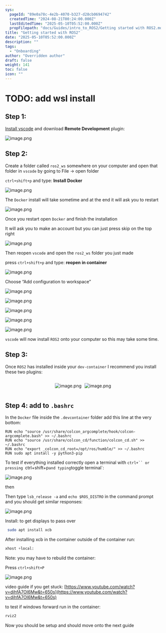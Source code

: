 ```yaml
---
sys:
  pageId: "89e0a78c-4e2b-4070-b327-d28cb0694742"
  createdTime: "2024-08-21T00:24:00.000Z"
  lastEditedTime: "2025-05-10T05:52:00.000Z"
  propFilepath: "docs/Guides/intro_to_ROS2/Getting started with ROS2.md"
title: "Getting started with ROS2"
date: "2025-05-10T05:52:00.000Z"
description: ""
tags:
  - "Onboarding"
author: "Overridden author"
draft: false
weight: 141
toc: false
icon: ""
---
```


# TODO: add wsl install

## Step 1:

[Install vscode](https://code.visualstudio.com/download) and download **Remote Development** plugin:

![image.png](https://prod-files-secure.s3.us-west-2.amazonaws.com/d518164a-d88e-44d1-a4ee-3adb3bd8bce0/efb52993-1881-4a40-b95e-6f020334f022/image.png?X-Amz-Algorithm=AWS4-HMAC-SHA256&X-Amz-Content-Sha256=UNSIGNED-PAYLOAD&X-Amz-Credential=ASIAZI2LB466SLNE6ITS%2F20250520%2Fus-west-2%2Fs3%2Faws4_request&X-Amz-Date=20250520T220829Z&X-Amz-Expires=3600&X-Amz-Security-Token=IQoJb3JpZ2luX2VjEPX%2F%2F%2F%2F%2F%2F%2F%2F%2F%2FwEaCXVzLXdlc3QtMiJIMEYCIQD57XsLnnoJvfQolM8YS0I76MnRRixLM9g0KHjBpXJ%2BggIhALLl34fKuYqNQvfIYxuECXfkKAOqxnweKDL8qu8Mc4XcKogECK7%2F%2F%2F%2F%2F%2F%2F%2F%2F%2FwEQABoMNjM3NDIzMTgzODA1IgwEcVeDEML6s8eozhwq3APYkBrofB4LAN1jpQoEJJkx0LnG5Eo37hcvS%2BjfqmYbNVEOGktEIq3luVBjt%2B5hr5mVmiRh8mdNaRi2wYQw3MCUKVvGt5jsZuRIscw6hyvAOGHMFXwjCFbpHgeQs8XIzd1qqXWBjpfxfmi9fzXhujyCRO3KHVyf%2FHzHVXE8YXqldfWDpRB1uDtdWj8S%2FTkiGDdCeufb03aB0ZwiNIT5G5QVOu8pdDeIMJUo5vRcui8sW%2FDI%2FaY%2BV7KYRyqxXJwhMVC%2FDKuISfOKc5x4yjGXtCkEVptYKE2n7Upd982lTxQTearnlaNg6%2FgPK%2FoAyb4q13QUOYVCCZYkg4rkc0yhy%2BKZRuSTYMzAY69OUwJ%2BQZ7vmRy2wFyy6RbXXlhOu9boeChSb%2F7nVS4B2S5LiRFv1ngPopdAxJlC7Wm6i7DclSUPzc4nf2uapzCd204zEgOza8Hus1nU2fkKsFJMxoRWxWxPHmXMLYELfPVD%2Bpmu86rnlSeQTm9Bmf1LjWwuplk21rFgRGselvh5HPt4C9HvUA3NIV%2BSdDG31lIUciAL2TYMDe5HN44%2FhzOSa2XxTECJnIcBxAsmG9Xvsn1mdWMHmpE0rH3UT5g0AZcsBVrVMtGxI3rA1A0BFbeAMAO2NTCxy7PBBjqkARAR%2BBc0Jbghega3ozbaKdihLrLeAYn%2B3LC7dIGzYmRnXY5C%2BhjfuMCbg%2F%2Fvozc%2FtCd%2FEUl9uhgSEBShDrwPvGVmrck3e%2F9W%2FE3G9kfon27JWuE0%2Ba5tb1%2B%2BF2ZJgVY%2FuL0ROoQiEpeEUg7CU1UGrA010YAC6p4w75Vs0CfpgkqpwH7Thdsry46VJy6QvG%2BM52PMYe5YgmyGbILx2cUVb2P%2FM6Sj&X-Amz-Signature=3f18e9f230064acea209863c2285bfd127f9e1cd075e737a1e91cb860e6020c5&X-Amz-SignedHeaders=host&x-id=GetObject)

## Step 2:

Create a folder called `ros2_ws` somewhere on your computer and open that folder in `vscode` by going to File → open folder 

`ctrl+shift+p` and type: **Install Docker**

![image.png](https://prod-files-secure.s3.us-west-2.amazonaws.com/d518164a-d88e-44d1-a4ee-3adb3bd8bce0/2269dc0e-1cd5-47ff-bceb-c04ad9b2eab0/image.png?X-Amz-Algorithm=AWS4-HMAC-SHA256&X-Amz-Content-Sha256=UNSIGNED-PAYLOAD&X-Amz-Credential=ASIAZI2LB466SLNE6ITS%2F20250520%2Fus-west-2%2Fs3%2Faws4_request&X-Amz-Date=20250520T220829Z&X-Amz-Expires=3600&X-Amz-Security-Token=IQoJb3JpZ2luX2VjEPX%2F%2F%2F%2F%2F%2F%2F%2F%2F%2FwEaCXVzLXdlc3QtMiJIMEYCIQD57XsLnnoJvfQolM8YS0I76MnRRixLM9g0KHjBpXJ%2BggIhALLl34fKuYqNQvfIYxuECXfkKAOqxnweKDL8qu8Mc4XcKogECK7%2F%2F%2F%2F%2F%2F%2F%2F%2F%2FwEQABoMNjM3NDIzMTgzODA1IgwEcVeDEML6s8eozhwq3APYkBrofB4LAN1jpQoEJJkx0LnG5Eo37hcvS%2BjfqmYbNVEOGktEIq3luVBjt%2B5hr5mVmiRh8mdNaRi2wYQw3MCUKVvGt5jsZuRIscw6hyvAOGHMFXwjCFbpHgeQs8XIzd1qqXWBjpfxfmi9fzXhujyCRO3KHVyf%2FHzHVXE8YXqldfWDpRB1uDtdWj8S%2FTkiGDdCeufb03aB0ZwiNIT5G5QVOu8pdDeIMJUo5vRcui8sW%2FDI%2FaY%2BV7KYRyqxXJwhMVC%2FDKuISfOKc5x4yjGXtCkEVptYKE2n7Upd982lTxQTearnlaNg6%2FgPK%2FoAyb4q13QUOYVCCZYkg4rkc0yhy%2BKZRuSTYMzAY69OUwJ%2BQZ7vmRy2wFyy6RbXXlhOu9boeChSb%2F7nVS4B2S5LiRFv1ngPopdAxJlC7Wm6i7DclSUPzc4nf2uapzCd204zEgOza8Hus1nU2fkKsFJMxoRWxWxPHmXMLYELfPVD%2Bpmu86rnlSeQTm9Bmf1LjWwuplk21rFgRGselvh5HPt4C9HvUA3NIV%2BSdDG31lIUciAL2TYMDe5HN44%2FhzOSa2XxTECJnIcBxAsmG9Xvsn1mdWMHmpE0rH3UT5g0AZcsBVrVMtGxI3rA1A0BFbeAMAO2NTCxy7PBBjqkARAR%2BBc0Jbghega3ozbaKdihLrLeAYn%2B3LC7dIGzYmRnXY5C%2BhjfuMCbg%2F%2Fvozc%2FtCd%2FEUl9uhgSEBShDrwPvGVmrck3e%2F9W%2FE3G9kfon27JWuE0%2Ba5tb1%2B%2BF2ZJgVY%2FuL0ROoQiEpeEUg7CU1UGrA010YAC6p4w75Vs0CfpgkqpwH7Thdsry46VJy6QvG%2BM52PMYe5YgmyGbILx2cUVb2P%2FM6Sj&X-Amz-Signature=db5a32f5cbdbfdb0962f732ee8399511b1134fe4040b3352f4d686bf3403d020&X-Amz-SignedHeaders=host&x-id=GetObject)

The `Docker` install will take sometime and at the end it will ask you to restart

![image.png](https://prod-files-secure.s3.us-west-2.amazonaws.com/d518164a-d88e-44d1-a4ee-3adb3bd8bce0/ed233f78-be33-4b1f-b89c-9c346c0e961e/image.png?X-Amz-Algorithm=AWS4-HMAC-SHA256&X-Amz-Content-Sha256=UNSIGNED-PAYLOAD&X-Amz-Credential=ASIAZI2LB466SLNE6ITS%2F20250520%2Fus-west-2%2Fs3%2Faws4_request&X-Amz-Date=20250520T220829Z&X-Amz-Expires=3600&X-Amz-Security-Token=IQoJb3JpZ2luX2VjEPX%2F%2F%2F%2F%2F%2F%2F%2F%2F%2FwEaCXVzLXdlc3QtMiJIMEYCIQD57XsLnnoJvfQolM8YS0I76MnRRixLM9g0KHjBpXJ%2BggIhALLl34fKuYqNQvfIYxuECXfkKAOqxnweKDL8qu8Mc4XcKogECK7%2F%2F%2F%2F%2F%2F%2F%2F%2F%2FwEQABoMNjM3NDIzMTgzODA1IgwEcVeDEML6s8eozhwq3APYkBrofB4LAN1jpQoEJJkx0LnG5Eo37hcvS%2BjfqmYbNVEOGktEIq3luVBjt%2B5hr5mVmiRh8mdNaRi2wYQw3MCUKVvGt5jsZuRIscw6hyvAOGHMFXwjCFbpHgeQs8XIzd1qqXWBjpfxfmi9fzXhujyCRO3KHVyf%2FHzHVXE8YXqldfWDpRB1uDtdWj8S%2FTkiGDdCeufb03aB0ZwiNIT5G5QVOu8pdDeIMJUo5vRcui8sW%2FDI%2FaY%2BV7KYRyqxXJwhMVC%2FDKuISfOKc5x4yjGXtCkEVptYKE2n7Upd982lTxQTearnlaNg6%2FgPK%2FoAyb4q13QUOYVCCZYkg4rkc0yhy%2BKZRuSTYMzAY69OUwJ%2BQZ7vmRy2wFyy6RbXXlhOu9boeChSb%2F7nVS4B2S5LiRFv1ngPopdAxJlC7Wm6i7DclSUPzc4nf2uapzCd204zEgOza8Hus1nU2fkKsFJMxoRWxWxPHmXMLYELfPVD%2Bpmu86rnlSeQTm9Bmf1LjWwuplk21rFgRGselvh5HPt4C9HvUA3NIV%2BSdDG31lIUciAL2TYMDe5HN44%2FhzOSa2XxTECJnIcBxAsmG9Xvsn1mdWMHmpE0rH3UT5g0AZcsBVrVMtGxI3rA1A0BFbeAMAO2NTCxy7PBBjqkARAR%2BBc0Jbghega3ozbaKdihLrLeAYn%2B3LC7dIGzYmRnXY5C%2BhjfuMCbg%2F%2Fvozc%2FtCd%2FEUl9uhgSEBShDrwPvGVmrck3e%2F9W%2FE3G9kfon27JWuE0%2Ba5tb1%2B%2BF2ZJgVY%2FuL0ROoQiEpeEUg7CU1UGrA010YAC6p4w75Vs0CfpgkqpwH7Thdsry46VJy6QvG%2BM52PMYe5YgmyGbILx2cUVb2P%2FM6Sj&X-Amz-Signature=c6dc952e3c65821c4b0c454a45ae27c97ff781ff293a94e4ca2b86dfe12a426d&X-Amz-SignedHeaders=host&x-id=GetObject)

Once you restart open `Docker` and finish the installation

It will ask you to make an account but you can just press skip on the top right

![image.png](https://prod-files-secure.s3.us-west-2.amazonaws.com/d518164a-d88e-44d1-a4ee-3adb3bd8bce0/21010ad9-1659-4fd9-9f59-9932a09b2a3d/image.png?X-Amz-Algorithm=AWS4-HMAC-SHA256&X-Amz-Content-Sha256=UNSIGNED-PAYLOAD&X-Amz-Credential=ASIAZI2LB466SLNE6ITS%2F20250520%2Fus-west-2%2Fs3%2Faws4_request&X-Amz-Date=20250520T220829Z&X-Amz-Expires=3600&X-Amz-Security-Token=IQoJb3JpZ2luX2VjEPX%2F%2F%2F%2F%2F%2F%2F%2F%2F%2FwEaCXVzLXdlc3QtMiJIMEYCIQD57XsLnnoJvfQolM8YS0I76MnRRixLM9g0KHjBpXJ%2BggIhALLl34fKuYqNQvfIYxuECXfkKAOqxnweKDL8qu8Mc4XcKogECK7%2F%2F%2F%2F%2F%2F%2F%2F%2F%2FwEQABoMNjM3NDIzMTgzODA1IgwEcVeDEML6s8eozhwq3APYkBrofB4LAN1jpQoEJJkx0LnG5Eo37hcvS%2BjfqmYbNVEOGktEIq3luVBjt%2B5hr5mVmiRh8mdNaRi2wYQw3MCUKVvGt5jsZuRIscw6hyvAOGHMFXwjCFbpHgeQs8XIzd1qqXWBjpfxfmi9fzXhujyCRO3KHVyf%2FHzHVXE8YXqldfWDpRB1uDtdWj8S%2FTkiGDdCeufb03aB0ZwiNIT5G5QVOu8pdDeIMJUo5vRcui8sW%2FDI%2FaY%2BV7KYRyqxXJwhMVC%2FDKuISfOKc5x4yjGXtCkEVptYKE2n7Upd982lTxQTearnlaNg6%2FgPK%2FoAyb4q13QUOYVCCZYkg4rkc0yhy%2BKZRuSTYMzAY69OUwJ%2BQZ7vmRy2wFyy6RbXXlhOu9boeChSb%2F7nVS4B2S5LiRFv1ngPopdAxJlC7Wm6i7DclSUPzc4nf2uapzCd204zEgOza8Hus1nU2fkKsFJMxoRWxWxPHmXMLYELfPVD%2Bpmu86rnlSeQTm9Bmf1LjWwuplk21rFgRGselvh5HPt4C9HvUA3NIV%2BSdDG31lIUciAL2TYMDe5HN44%2FhzOSa2XxTECJnIcBxAsmG9Xvsn1mdWMHmpE0rH3UT5g0AZcsBVrVMtGxI3rA1A0BFbeAMAO2NTCxy7PBBjqkARAR%2BBc0Jbghega3ozbaKdihLrLeAYn%2B3LC7dIGzYmRnXY5C%2BhjfuMCbg%2F%2Fvozc%2FtCd%2FEUl9uhgSEBShDrwPvGVmrck3e%2F9W%2FE3G9kfon27JWuE0%2Ba5tb1%2B%2BF2ZJgVY%2FuL0ROoQiEpeEUg7CU1UGrA010YAC6p4w75Vs0CfpgkqpwH7Thdsry46VJy6QvG%2BM52PMYe5YgmyGbILx2cUVb2P%2FM6Sj&X-Amz-Signature=75bac87ef0aaea27d1518c2a3ef9b09c0df0e9c1bc84bcab7e15dba8f1e0fc17&X-Amz-SignedHeaders=host&x-id=GetObject)

Then reopen `vscode` and open the `ros2_ws` folder you just made

press `ctrl+shift+p` and type: **reopen in container**

![image.png](https://prod-files-secure.s3.us-west-2.amazonaws.com/d518164a-d88e-44d1-a4ee-3adb3bd8bce0/4e93b8c2-41ad-488c-8095-c74205196118/image.png?X-Amz-Algorithm=AWS4-HMAC-SHA256&X-Amz-Content-Sha256=UNSIGNED-PAYLOAD&X-Amz-Credential=ASIAZI2LB466SLNE6ITS%2F20250520%2Fus-west-2%2Fs3%2Faws4_request&X-Amz-Date=20250520T220829Z&X-Amz-Expires=3600&X-Amz-Security-Token=IQoJb3JpZ2luX2VjEPX%2F%2F%2F%2F%2F%2F%2F%2F%2F%2FwEaCXVzLXdlc3QtMiJIMEYCIQD57XsLnnoJvfQolM8YS0I76MnRRixLM9g0KHjBpXJ%2BggIhALLl34fKuYqNQvfIYxuECXfkKAOqxnweKDL8qu8Mc4XcKogECK7%2F%2F%2F%2F%2F%2F%2F%2F%2F%2FwEQABoMNjM3NDIzMTgzODA1IgwEcVeDEML6s8eozhwq3APYkBrofB4LAN1jpQoEJJkx0LnG5Eo37hcvS%2BjfqmYbNVEOGktEIq3luVBjt%2B5hr5mVmiRh8mdNaRi2wYQw3MCUKVvGt5jsZuRIscw6hyvAOGHMFXwjCFbpHgeQs8XIzd1qqXWBjpfxfmi9fzXhujyCRO3KHVyf%2FHzHVXE8YXqldfWDpRB1uDtdWj8S%2FTkiGDdCeufb03aB0ZwiNIT5G5QVOu8pdDeIMJUo5vRcui8sW%2FDI%2FaY%2BV7KYRyqxXJwhMVC%2FDKuISfOKc5x4yjGXtCkEVptYKE2n7Upd982lTxQTearnlaNg6%2FgPK%2FoAyb4q13QUOYVCCZYkg4rkc0yhy%2BKZRuSTYMzAY69OUwJ%2BQZ7vmRy2wFyy6RbXXlhOu9boeChSb%2F7nVS4B2S5LiRFv1ngPopdAxJlC7Wm6i7DclSUPzc4nf2uapzCd204zEgOza8Hus1nU2fkKsFJMxoRWxWxPHmXMLYELfPVD%2Bpmu86rnlSeQTm9Bmf1LjWwuplk21rFgRGselvh5HPt4C9HvUA3NIV%2BSdDG31lIUciAL2TYMDe5HN44%2FhzOSa2XxTECJnIcBxAsmG9Xvsn1mdWMHmpE0rH3UT5g0AZcsBVrVMtGxI3rA1A0BFbeAMAO2NTCxy7PBBjqkARAR%2BBc0Jbghega3ozbaKdihLrLeAYn%2B3LC7dIGzYmRnXY5C%2BhjfuMCbg%2F%2Fvozc%2FtCd%2FEUl9uhgSEBShDrwPvGVmrck3e%2F9W%2FE3G9kfon27JWuE0%2Ba5tb1%2B%2BF2ZJgVY%2FuL0ROoQiEpeEUg7CU1UGrA010YAC6p4w75Vs0CfpgkqpwH7Thdsry46VJy6QvG%2BM52PMYe5YgmyGbILx2cUVb2P%2FM6Sj&X-Amz-Signature=6cc1e52351016b1bd6d30fc01d9a1e5c1eb1aaeccdd8809a627191c5432cfeee&X-Amz-SignedHeaders=host&x-id=GetObject)

Choose “Add configuration to workspace”

![image.png](https://prod-files-secure.s3.us-west-2.amazonaws.com/d518164a-d88e-44d1-a4ee-3adb3bd8bce0/9560b282-5060-4989-ba37-97e7b2c22476/image.png?X-Amz-Algorithm=AWS4-HMAC-SHA256&X-Amz-Content-Sha256=UNSIGNED-PAYLOAD&X-Amz-Credential=ASIAZI2LB466SLNE6ITS%2F20250520%2Fus-west-2%2Fs3%2Faws4_request&X-Amz-Date=20250520T220829Z&X-Amz-Expires=3600&X-Amz-Security-Token=IQoJb3JpZ2luX2VjEPX%2F%2F%2F%2F%2F%2F%2F%2F%2F%2FwEaCXVzLXdlc3QtMiJIMEYCIQD57XsLnnoJvfQolM8YS0I76MnRRixLM9g0KHjBpXJ%2BggIhALLl34fKuYqNQvfIYxuECXfkKAOqxnweKDL8qu8Mc4XcKogECK7%2F%2F%2F%2F%2F%2F%2F%2F%2F%2FwEQABoMNjM3NDIzMTgzODA1IgwEcVeDEML6s8eozhwq3APYkBrofB4LAN1jpQoEJJkx0LnG5Eo37hcvS%2BjfqmYbNVEOGktEIq3luVBjt%2B5hr5mVmiRh8mdNaRi2wYQw3MCUKVvGt5jsZuRIscw6hyvAOGHMFXwjCFbpHgeQs8XIzd1qqXWBjpfxfmi9fzXhujyCRO3KHVyf%2FHzHVXE8YXqldfWDpRB1uDtdWj8S%2FTkiGDdCeufb03aB0ZwiNIT5G5QVOu8pdDeIMJUo5vRcui8sW%2FDI%2FaY%2BV7KYRyqxXJwhMVC%2FDKuISfOKc5x4yjGXtCkEVptYKE2n7Upd982lTxQTearnlaNg6%2FgPK%2FoAyb4q13QUOYVCCZYkg4rkc0yhy%2BKZRuSTYMzAY69OUwJ%2BQZ7vmRy2wFyy6RbXXlhOu9boeChSb%2F7nVS4B2S5LiRFv1ngPopdAxJlC7Wm6i7DclSUPzc4nf2uapzCd204zEgOza8Hus1nU2fkKsFJMxoRWxWxPHmXMLYELfPVD%2Bpmu86rnlSeQTm9Bmf1LjWwuplk21rFgRGselvh5HPt4C9HvUA3NIV%2BSdDG31lIUciAL2TYMDe5HN44%2FhzOSa2XxTECJnIcBxAsmG9Xvsn1mdWMHmpE0rH3UT5g0AZcsBVrVMtGxI3rA1A0BFbeAMAO2NTCxy7PBBjqkARAR%2BBc0Jbghega3ozbaKdihLrLeAYn%2B3LC7dIGzYmRnXY5C%2BhjfuMCbg%2F%2Fvozc%2FtCd%2FEUl9uhgSEBShDrwPvGVmrck3e%2F9W%2FE3G9kfon27JWuE0%2Ba5tb1%2B%2BF2ZJgVY%2FuL0ROoQiEpeEUg7CU1UGrA010YAC6p4w75Vs0CfpgkqpwH7Thdsry46VJy6QvG%2BM52PMYe5YgmyGbILx2cUVb2P%2FM6Sj&X-Amz-Signature=d3a180eb9f20356655256e2844985e4bbef61fcdb5628f1f1b04afb24a4f040d&X-Amz-SignedHeaders=host&x-id=GetObject)

![image.png](https://prod-files-secure.s3.us-west-2.amazonaws.com/d518164a-d88e-44d1-a4ee-3adb3bd8bce0/2ee63f81-886b-48e8-a553-dc6e5eac99e4/image.png?X-Amz-Algorithm=AWS4-HMAC-SHA256&X-Amz-Content-Sha256=UNSIGNED-PAYLOAD&X-Amz-Credential=ASIAZI2LB466SLNE6ITS%2F20250520%2Fus-west-2%2Fs3%2Faws4_request&X-Amz-Date=20250520T220829Z&X-Amz-Expires=3600&X-Amz-Security-Token=IQoJb3JpZ2luX2VjEPX%2F%2F%2F%2F%2F%2F%2F%2F%2F%2FwEaCXVzLXdlc3QtMiJIMEYCIQD57XsLnnoJvfQolM8YS0I76MnRRixLM9g0KHjBpXJ%2BggIhALLl34fKuYqNQvfIYxuECXfkKAOqxnweKDL8qu8Mc4XcKogECK7%2F%2F%2F%2F%2F%2F%2F%2F%2F%2FwEQABoMNjM3NDIzMTgzODA1IgwEcVeDEML6s8eozhwq3APYkBrofB4LAN1jpQoEJJkx0LnG5Eo37hcvS%2BjfqmYbNVEOGktEIq3luVBjt%2B5hr5mVmiRh8mdNaRi2wYQw3MCUKVvGt5jsZuRIscw6hyvAOGHMFXwjCFbpHgeQs8XIzd1qqXWBjpfxfmi9fzXhujyCRO3KHVyf%2FHzHVXE8YXqldfWDpRB1uDtdWj8S%2FTkiGDdCeufb03aB0ZwiNIT5G5QVOu8pdDeIMJUo5vRcui8sW%2FDI%2FaY%2BV7KYRyqxXJwhMVC%2FDKuISfOKc5x4yjGXtCkEVptYKE2n7Upd982lTxQTearnlaNg6%2FgPK%2FoAyb4q13QUOYVCCZYkg4rkc0yhy%2BKZRuSTYMzAY69OUwJ%2BQZ7vmRy2wFyy6RbXXlhOu9boeChSb%2F7nVS4B2S5LiRFv1ngPopdAxJlC7Wm6i7DclSUPzc4nf2uapzCd204zEgOza8Hus1nU2fkKsFJMxoRWxWxPHmXMLYELfPVD%2Bpmu86rnlSeQTm9Bmf1LjWwuplk21rFgRGselvh5HPt4C9HvUA3NIV%2BSdDG31lIUciAL2TYMDe5HN44%2FhzOSa2XxTECJnIcBxAsmG9Xvsn1mdWMHmpE0rH3UT5g0AZcsBVrVMtGxI3rA1A0BFbeAMAO2NTCxy7PBBjqkARAR%2BBc0Jbghega3ozbaKdihLrLeAYn%2B3LC7dIGzYmRnXY5C%2BhjfuMCbg%2F%2Fvozc%2FtCd%2FEUl9uhgSEBShDrwPvGVmrck3e%2F9W%2FE3G9kfon27JWuE0%2Ba5tb1%2B%2BF2ZJgVY%2FuL0ROoQiEpeEUg7CU1UGrA010YAC6p4w75Vs0CfpgkqpwH7Thdsry46VJy6QvG%2BM52PMYe5YgmyGbILx2cUVb2P%2FM6Sj&X-Amz-Signature=6ccad68ee247027ed54d95f2813bc99c552b0b8d396f67fca18c1b5d6941a5ed&X-Amz-SignedHeaders=host&x-id=GetObject)

![image.png](https://prod-files-secure.s3.us-west-2.amazonaws.com/d518164a-d88e-44d1-a4ee-3adb3bd8bce0/ae1580b2-b048-407e-aed9-b584224a7a04/image.png?X-Amz-Algorithm=AWS4-HMAC-SHA256&X-Amz-Content-Sha256=UNSIGNED-PAYLOAD&X-Amz-Credential=ASIAZI2LB466SLNE6ITS%2F20250520%2Fus-west-2%2Fs3%2Faws4_request&X-Amz-Date=20250520T220829Z&X-Amz-Expires=3600&X-Amz-Security-Token=IQoJb3JpZ2luX2VjEPX%2F%2F%2F%2F%2F%2F%2F%2F%2F%2FwEaCXVzLXdlc3QtMiJIMEYCIQD57XsLnnoJvfQolM8YS0I76MnRRixLM9g0KHjBpXJ%2BggIhALLl34fKuYqNQvfIYxuECXfkKAOqxnweKDL8qu8Mc4XcKogECK7%2F%2F%2F%2F%2F%2F%2F%2F%2F%2FwEQABoMNjM3NDIzMTgzODA1IgwEcVeDEML6s8eozhwq3APYkBrofB4LAN1jpQoEJJkx0LnG5Eo37hcvS%2BjfqmYbNVEOGktEIq3luVBjt%2B5hr5mVmiRh8mdNaRi2wYQw3MCUKVvGt5jsZuRIscw6hyvAOGHMFXwjCFbpHgeQs8XIzd1qqXWBjpfxfmi9fzXhujyCRO3KHVyf%2FHzHVXE8YXqldfWDpRB1uDtdWj8S%2FTkiGDdCeufb03aB0ZwiNIT5G5QVOu8pdDeIMJUo5vRcui8sW%2FDI%2FaY%2BV7KYRyqxXJwhMVC%2FDKuISfOKc5x4yjGXtCkEVptYKE2n7Upd982lTxQTearnlaNg6%2FgPK%2FoAyb4q13QUOYVCCZYkg4rkc0yhy%2BKZRuSTYMzAY69OUwJ%2BQZ7vmRy2wFyy6RbXXlhOu9boeChSb%2F7nVS4B2S5LiRFv1ngPopdAxJlC7Wm6i7DclSUPzc4nf2uapzCd204zEgOza8Hus1nU2fkKsFJMxoRWxWxPHmXMLYELfPVD%2Bpmu86rnlSeQTm9Bmf1LjWwuplk21rFgRGselvh5HPt4C9HvUA3NIV%2BSdDG31lIUciAL2TYMDe5HN44%2FhzOSa2XxTECJnIcBxAsmG9Xvsn1mdWMHmpE0rH3UT5g0AZcsBVrVMtGxI3rA1A0BFbeAMAO2NTCxy7PBBjqkARAR%2BBc0Jbghega3ozbaKdihLrLeAYn%2B3LC7dIGzYmRnXY5C%2BhjfuMCbg%2F%2Fvozc%2FtCd%2FEUl9uhgSEBShDrwPvGVmrck3e%2F9W%2FE3G9kfon27JWuE0%2Ba5tb1%2B%2BF2ZJgVY%2FuL0ROoQiEpeEUg7CU1UGrA010YAC6p4w75Vs0CfpgkqpwH7Thdsry46VJy6QvG%2BM52PMYe5YgmyGbILx2cUVb2P%2FM6Sj&X-Amz-Signature=fe1567d50eb8ceb6eeec3bd1c6305be35e9ce1b0b03f295d00878ea9ff8b2dd5&X-Amz-SignedHeaders=host&x-id=GetObject)

![image.png](https://prod-files-secure.s3.us-west-2.amazonaws.com/d518164a-d88e-44d1-a4ee-3adb3bd8bce0/53255b28-f75e-430f-b9e3-c0ac8577e42b/image.png?X-Amz-Algorithm=AWS4-HMAC-SHA256&X-Amz-Content-Sha256=UNSIGNED-PAYLOAD&X-Amz-Credential=ASIAZI2LB466SLNE6ITS%2F20250520%2Fus-west-2%2Fs3%2Faws4_request&X-Amz-Date=20250520T220829Z&X-Amz-Expires=3600&X-Amz-Security-Token=IQoJb3JpZ2luX2VjEPX%2F%2F%2F%2F%2F%2F%2F%2F%2F%2FwEaCXVzLXdlc3QtMiJIMEYCIQD57XsLnnoJvfQolM8YS0I76MnRRixLM9g0KHjBpXJ%2BggIhALLl34fKuYqNQvfIYxuECXfkKAOqxnweKDL8qu8Mc4XcKogECK7%2F%2F%2F%2F%2F%2F%2F%2F%2F%2FwEQABoMNjM3NDIzMTgzODA1IgwEcVeDEML6s8eozhwq3APYkBrofB4LAN1jpQoEJJkx0LnG5Eo37hcvS%2BjfqmYbNVEOGktEIq3luVBjt%2B5hr5mVmiRh8mdNaRi2wYQw3MCUKVvGt5jsZuRIscw6hyvAOGHMFXwjCFbpHgeQs8XIzd1qqXWBjpfxfmi9fzXhujyCRO3KHVyf%2FHzHVXE8YXqldfWDpRB1uDtdWj8S%2FTkiGDdCeufb03aB0ZwiNIT5G5QVOu8pdDeIMJUo5vRcui8sW%2FDI%2FaY%2BV7KYRyqxXJwhMVC%2FDKuISfOKc5x4yjGXtCkEVptYKE2n7Upd982lTxQTearnlaNg6%2FgPK%2FoAyb4q13QUOYVCCZYkg4rkc0yhy%2BKZRuSTYMzAY69OUwJ%2BQZ7vmRy2wFyy6RbXXlhOu9boeChSb%2F7nVS4B2S5LiRFv1ngPopdAxJlC7Wm6i7DclSUPzc4nf2uapzCd204zEgOza8Hus1nU2fkKsFJMxoRWxWxPHmXMLYELfPVD%2Bpmu86rnlSeQTm9Bmf1LjWwuplk21rFgRGselvh5HPt4C9HvUA3NIV%2BSdDG31lIUciAL2TYMDe5HN44%2FhzOSa2XxTECJnIcBxAsmG9Xvsn1mdWMHmpE0rH3UT5g0AZcsBVrVMtGxI3rA1A0BFbeAMAO2NTCxy7PBBjqkARAR%2BBc0Jbghega3ozbaKdihLrLeAYn%2B3LC7dIGzYmRnXY5C%2BhjfuMCbg%2F%2Fvozc%2FtCd%2FEUl9uhgSEBShDrwPvGVmrck3e%2F9W%2FE3G9kfon27JWuE0%2Ba5tb1%2B%2BF2ZJgVY%2FuL0ROoQiEpeEUg7CU1UGrA010YAC6p4w75Vs0CfpgkqpwH7Thdsry46VJy6QvG%2BM52PMYe5YgmyGbILx2cUVb2P%2FM6Sj&X-Amz-Signature=8b253914634e33b4fb1477dfc5b081ea766f85892c7144cdc4478e9d3cccdbb3&X-Amz-SignedHeaders=host&x-id=GetObject)

![image.png](https://prod-files-secure.s3.us-west-2.amazonaws.com/d518164a-d88e-44d1-a4ee-3adb3bd8bce0/7c562767-5af9-4ffb-97d1-327bcdf4ee00/image.png?X-Amz-Algorithm=AWS4-HMAC-SHA256&X-Amz-Content-Sha256=UNSIGNED-PAYLOAD&X-Amz-Credential=ASIAZI2LB466SLNE6ITS%2F20250520%2Fus-west-2%2Fs3%2Faws4_request&X-Amz-Date=20250520T220829Z&X-Amz-Expires=3600&X-Amz-Security-Token=IQoJb3JpZ2luX2VjEPX%2F%2F%2F%2F%2F%2F%2F%2F%2F%2FwEaCXVzLXdlc3QtMiJIMEYCIQD57XsLnnoJvfQolM8YS0I76MnRRixLM9g0KHjBpXJ%2BggIhALLl34fKuYqNQvfIYxuECXfkKAOqxnweKDL8qu8Mc4XcKogECK7%2F%2F%2F%2F%2F%2F%2F%2F%2F%2FwEQABoMNjM3NDIzMTgzODA1IgwEcVeDEML6s8eozhwq3APYkBrofB4LAN1jpQoEJJkx0LnG5Eo37hcvS%2BjfqmYbNVEOGktEIq3luVBjt%2B5hr5mVmiRh8mdNaRi2wYQw3MCUKVvGt5jsZuRIscw6hyvAOGHMFXwjCFbpHgeQs8XIzd1qqXWBjpfxfmi9fzXhujyCRO3KHVyf%2FHzHVXE8YXqldfWDpRB1uDtdWj8S%2FTkiGDdCeufb03aB0ZwiNIT5G5QVOu8pdDeIMJUo5vRcui8sW%2FDI%2FaY%2BV7KYRyqxXJwhMVC%2FDKuISfOKc5x4yjGXtCkEVptYKE2n7Upd982lTxQTearnlaNg6%2FgPK%2FoAyb4q13QUOYVCCZYkg4rkc0yhy%2BKZRuSTYMzAY69OUwJ%2BQZ7vmRy2wFyy6RbXXlhOu9boeChSb%2F7nVS4B2S5LiRFv1ngPopdAxJlC7Wm6i7DclSUPzc4nf2uapzCd204zEgOza8Hus1nU2fkKsFJMxoRWxWxPHmXMLYELfPVD%2Bpmu86rnlSeQTm9Bmf1LjWwuplk21rFgRGselvh5HPt4C9HvUA3NIV%2BSdDG31lIUciAL2TYMDe5HN44%2FhzOSa2XxTECJnIcBxAsmG9Xvsn1mdWMHmpE0rH3UT5g0AZcsBVrVMtGxI3rA1A0BFbeAMAO2NTCxy7PBBjqkARAR%2BBc0Jbghega3ozbaKdihLrLeAYn%2B3LC7dIGzYmRnXY5C%2BhjfuMCbg%2F%2Fvozc%2FtCd%2FEUl9uhgSEBShDrwPvGVmrck3e%2F9W%2FE3G9kfon27JWuE0%2Ba5tb1%2B%2BF2ZJgVY%2FuL0ROoQiEpeEUg7CU1UGrA010YAC6p4w75Vs0CfpgkqpwH7Thdsry46VJy6QvG%2BM52PMYe5YgmyGbILx2cUVb2P%2FM6Sj&X-Amz-Signature=b104022f3a594c2bddbbc5e85ae2cacdbde27fd5961196e2da64a6842d7c97b2&X-Amz-SignedHeaders=host&x-id=GetObject)

`vscode` will now install `ROS2` onto your computer so this may take some time.

## Step 3:

Once `ROS2` has installed inside your `dev-container` I recommend you install these two plugins:

<div style="display: flex;flex-direction: row; column-gap:10px; max-width: 630px;justify-content: center;">
<div>

![image.png](https://prod-files-secure.s3.us-west-2.amazonaws.com/d518164a-d88e-44d1-a4ee-3adb3bd8bce0/3fc3d550-5a54-4ba1-ba6b-faa01cdb7369/image.png?X-Amz-Algorithm=AWS4-HMAC-SHA256&X-Amz-Content-Sha256=UNSIGNED-PAYLOAD&X-Amz-Credential=ASIAZI2LB466ULPBDGIT%2F20250520%2Fus-west-2%2Fs3%2Faws4_request&X-Amz-Date=20250520T220832Z&X-Amz-Expires=3600&X-Amz-Security-Token=IQoJb3JpZ2luX2VjEPX%2F%2F%2F%2F%2F%2F%2F%2F%2F%2FwEaCXVzLXdlc3QtMiJHMEUCIQC2swSKxkx8crDd08ku%2FZmrCnokR8iNdTOQAngVYpH2dwIgRv1lkuWJB0nz0T9YgXS5OplRP4A1c7G8%2F5QgRbktbv8qiAQIrv%2F%2F%2F%2F%2F%2F%2F%2F%2F%2FARAAGgw2Mzc0MjMxODM4MDUiDEclu6MHR1jhvJGuEircAxVdpQjCWV%2Bj3Pb5i1YvFih5Vf%2B5yXw%2Fhqg6QDXFGcBN%2BvjoIegMjd0jRuzwYVPwz3ZfzKJ3cFnrQEIV2b8Q79wGMoOPzywf7m1pqiWxWTLvrIXHIDXXgJrIAgss5FJ9Fp9k9Bha%2BQIU4tN5YgSiTeClfzGXoC4Qz8eLtbHROpoA2D%2BN0nsZ%2FCGxmOup2oCKJbMWNrFTjCY%2B2MLn4CAXycwmr60MjPZdRhq7Wxp9vUfO8CGh2OxqlsesH%2FAddPEbkUNN%2FeNl%2FWoyRBel35fqFVXkyH0jnrJGPXuseZI9cL2%2FFK6zDACXQ%2FoPlgK9Y5hETmNcsu3r%2FGZyjTOAQWrTloMSC%2F%2BAFdnlVpFbZLKb0a3ddc6Oex1QvaH%2BRcMRtNWQx4jk7ICjixCBQiH%2BUAZhPjgUKonsdZcHIpQjZt%2FMjJouBGRA72z7tJRE5qq7Mu3dD%2BJdw8oN0Vb%2FUa7gAkX8N6b4ASmri5rUH9im6KeiyGpQ5wPv1PCfXM%2BWS6AGskbsjEy%2FjFLfh4auM8pCselJndtu4ePI%2FPf%2BhbmRwe6Ro3XXN64xnvwws3o%2BXAAu4UfBuNn7g1Rg5IfResm7%2Fwrg6v3Zhx0MLQk4K8SRB1ECDUQGUHFhbW6ELAZsSr3TMJPLs8EGOqUBmFwwgoBtAb0nXebXdbiJs33yzRgCQLlUpgxeHyR5a98OzFgiSlef1ejRyX3Gb9xvjIxoyFhBsJ7Dn9TQPlZ8rVgwcleEokGik9XyvT3LhObBhfPyh9ai%2BJsCpVslUB7Ere3hgfY%2BaM6CIPlXRPLxKiJYYoHjLFFTu5Eo0Z4ie0qPr%2BPz7OvmFflDMAFCvk5DVPC0I%2B4%2BVGwPj03Lkvv64guYu12j&X-Amz-Signature=de54e41396d3bb1caf292739d51f3502089ef9b0ca9955858e17b04dc86c69fd&X-Amz-SignedHeaders=host&x-id=GetObject)

</div>
<div>

![image.png](https://prod-files-secure.s3.us-west-2.amazonaws.com/d518164a-d88e-44d1-a4ee-3adb3bd8bce0/d994cc66-13c2-4093-a5a3-f84cf4601a82/image.png?X-Amz-Algorithm=AWS4-HMAC-SHA256&X-Amz-Content-Sha256=UNSIGNED-PAYLOAD&X-Amz-Credential=ASIAZI2LB466VNNQUW2F%2F20250520%2Fus-west-2%2Fs3%2Faws4_request&X-Amz-Date=20250520T220832Z&X-Amz-Expires=3600&X-Amz-Security-Token=IQoJb3JpZ2luX2VjEPX%2F%2F%2F%2F%2F%2F%2F%2F%2F%2FwEaCXVzLXdlc3QtMiJHMEUCICPrRgXC%2FgVGgrbtu%2BgvCXJHrkpHPrv%2F0D9LUl2h4DvmAiEAu1iPBq%2FL%2FW4GROz4IhbM4HVwFo1Wt3KrlNAexLWS07cqiAQIrv%2F%2F%2F%2F%2F%2F%2F%2F%2F%2FARAAGgw2Mzc0MjMxODM4MDUiDE9vvmj8ldlRaarpqSrcA0DhwDuKKjBqkEf1V%2F9JWDdFAyWKX8gbrCm7qgQSxVNAofCIogJVvWG58qsz2CD7%2FJGVvCeExH%2BI2PbQw29brdd%2BeTu5fdRdRwjfENcYAtjAkkIaruVMrg18phcLgqGN0W9EMouSOnXRXyOrbGEGOfll9Ihwo8DKdQKJgJcpEQ6aLaDM%2BF90HijunRVmYg3qyrFGUCtdtt%2FLCD30fzYd%2FwsTSE5PDQ64TbpceFOy8pDynpBhoW3Y0hmMJ0A%2FvCoQ1RCltPSLJQTMZQYognrJsfh53Ep6BN%2FkYyM0LIwQh031qzp21vSL9YYG4KQNUTW7oLtXiEQIDWCQSZUViehPc1VISHdKG%2B8Xmbmcx9oMgk1Mdn69Zyla3I29j2A6JhM0cqNfLSh5KIFRpo%2Bh0NbrJMdtCKITPXA6TqtjRilQS4Lf2MnrP4hhk4gbvivSQMpOnhCs8%2BfGOZnfCmI4Jq7yPLRF%2FAP4UA4sLUZ1JVh1uY8FSs5%2B%2ByNi7GOha73T9Yhqbj%2BpiTb3pRZ3%2BFxhyOPh0ntswWM%2BfmJ2EsKAKPxt7ExcvDoFe1mV3glRAuUYI3RFXvWAX8RXOMPBoERecY%2F2yg1F69gpLghjjipHQu5POiW2uZ4DRYENg0Kz5z8XMM%2FLs8EGOqUBLTIvwKcyS%2Fcdu2Tdh2yv973NRrlY7KKhpnhAnYzkWlPxYQCbmj8IUZv7YslXG%2BMOtdueZUyAu4hU3LxZBapOYX4XMS9qBanuVmGYV%2BaF0oTDBhIoWdOpnx5YVr79c8fWwh2FXZq8M32R%2B2ukW%2BqgX8YF%2BB%2By%2B1qQh6iGnIE7ufSd4f1kLcvgjXClyqLvT12LZ3JZnoOIF1vD38H2Fnrn6qI9VBE1&X-Amz-Signature=1a5ae02cd2d6fbeb4404c40030a1f325d0506452d678f9c58a6548e436aaa78e&X-Amz-SignedHeaders=host&x-id=GetObject)

</div>
</div>

## Step 4: add to `.bashrc`

In the `Docker` file inside the `.devcontainer` folder add this line at the very bottom: 

```docker
RUN echo "source /usr/share/colcon_argcomplete/hook/colcon-argcomplete.bash" >> ~/.bashrc
RUN echo "source /usr/share/colcon_cd/function/colcon_cd.sh" >> ~/.bashrc
RUN echo "export _colcon_cd_root=/opt/ros/humble/" >> ~/.bashrc
RUN sudo apt install -y python3-pip 
```

To test if everything installed correctly open a terminal with `ctrl+`` or pressing `ctrl+shift+p` and typing `toggle terminal`:

![image.png](https://prod-files-secure.s3.us-west-2.amazonaws.com/d518164a-d88e-44d1-a4ee-3adb3bd8bce0/6a4943d8-b04e-4c02-9a58-775f3384d1a5/image.png?X-Amz-Algorithm=AWS4-HMAC-SHA256&X-Amz-Content-Sha256=UNSIGNED-PAYLOAD&X-Amz-Credential=ASIAZI2LB466SLNE6ITS%2F20250520%2Fus-west-2%2Fs3%2Faws4_request&X-Amz-Date=20250520T220829Z&X-Amz-Expires=3600&X-Amz-Security-Token=IQoJb3JpZ2luX2VjEPX%2F%2F%2F%2F%2F%2F%2F%2F%2F%2FwEaCXVzLXdlc3QtMiJIMEYCIQD57XsLnnoJvfQolM8YS0I76MnRRixLM9g0KHjBpXJ%2BggIhALLl34fKuYqNQvfIYxuECXfkKAOqxnweKDL8qu8Mc4XcKogECK7%2F%2F%2F%2F%2F%2F%2F%2F%2F%2FwEQABoMNjM3NDIzMTgzODA1IgwEcVeDEML6s8eozhwq3APYkBrofB4LAN1jpQoEJJkx0LnG5Eo37hcvS%2BjfqmYbNVEOGktEIq3luVBjt%2B5hr5mVmiRh8mdNaRi2wYQw3MCUKVvGt5jsZuRIscw6hyvAOGHMFXwjCFbpHgeQs8XIzd1qqXWBjpfxfmi9fzXhujyCRO3KHVyf%2FHzHVXE8YXqldfWDpRB1uDtdWj8S%2FTkiGDdCeufb03aB0ZwiNIT5G5QVOu8pdDeIMJUo5vRcui8sW%2FDI%2FaY%2BV7KYRyqxXJwhMVC%2FDKuISfOKc5x4yjGXtCkEVptYKE2n7Upd982lTxQTearnlaNg6%2FgPK%2FoAyb4q13QUOYVCCZYkg4rkc0yhy%2BKZRuSTYMzAY69OUwJ%2BQZ7vmRy2wFyy6RbXXlhOu9boeChSb%2F7nVS4B2S5LiRFv1ngPopdAxJlC7Wm6i7DclSUPzc4nf2uapzCd204zEgOza8Hus1nU2fkKsFJMxoRWxWxPHmXMLYELfPVD%2Bpmu86rnlSeQTm9Bmf1LjWwuplk21rFgRGselvh5HPt4C9HvUA3NIV%2BSdDG31lIUciAL2TYMDe5HN44%2FhzOSa2XxTECJnIcBxAsmG9Xvsn1mdWMHmpE0rH3UT5g0AZcsBVrVMtGxI3rA1A0BFbeAMAO2NTCxy7PBBjqkARAR%2BBc0Jbghega3ozbaKdihLrLeAYn%2B3LC7dIGzYmRnXY5C%2BhjfuMCbg%2F%2Fvozc%2FtCd%2FEUl9uhgSEBShDrwPvGVmrck3e%2F9W%2FE3G9kfon27JWuE0%2Ba5tb1%2B%2BF2ZJgVY%2FuL0ROoQiEpeEUg7CU1UGrA010YAC6p4w75Vs0CfpgkqpwH7Thdsry46VJy6QvG%2BM52PMYe5YgmyGbILx2cUVb2P%2FM6Sj&X-Amz-Signature=ac0b5141bb5a33e80978d75a4bb3671b2f06c33a36be5f45ad1974737b1bd34b&X-Amz-SignedHeaders=host&x-id=GetObject)

then 

Then type `lsb_release -a` and `echo $ROS_DISTRO` in the command prompt and you should get similar responses:

![image.png](https://prod-files-secure.s3.us-west-2.amazonaws.com/d518164a-d88e-44d1-a4ee-3adb3bd8bce0/3e635dec-a805-4e85-8b9e-d000e5b71a4e/image.png?X-Amz-Algorithm=AWS4-HMAC-SHA256&X-Amz-Content-Sha256=UNSIGNED-PAYLOAD&X-Amz-Credential=ASIAZI2LB466SLNE6ITS%2F20250520%2Fus-west-2%2Fs3%2Faws4_request&X-Amz-Date=20250520T220829Z&X-Amz-Expires=3600&X-Amz-Security-Token=IQoJb3JpZ2luX2VjEPX%2F%2F%2F%2F%2F%2F%2F%2F%2F%2FwEaCXVzLXdlc3QtMiJIMEYCIQD57XsLnnoJvfQolM8YS0I76MnRRixLM9g0KHjBpXJ%2BggIhALLl34fKuYqNQvfIYxuECXfkKAOqxnweKDL8qu8Mc4XcKogECK7%2F%2F%2F%2F%2F%2F%2F%2F%2F%2FwEQABoMNjM3NDIzMTgzODA1IgwEcVeDEML6s8eozhwq3APYkBrofB4LAN1jpQoEJJkx0LnG5Eo37hcvS%2BjfqmYbNVEOGktEIq3luVBjt%2B5hr5mVmiRh8mdNaRi2wYQw3MCUKVvGt5jsZuRIscw6hyvAOGHMFXwjCFbpHgeQs8XIzd1qqXWBjpfxfmi9fzXhujyCRO3KHVyf%2FHzHVXE8YXqldfWDpRB1uDtdWj8S%2FTkiGDdCeufb03aB0ZwiNIT5G5QVOu8pdDeIMJUo5vRcui8sW%2FDI%2FaY%2BV7KYRyqxXJwhMVC%2FDKuISfOKc5x4yjGXtCkEVptYKE2n7Upd982lTxQTearnlaNg6%2FgPK%2FoAyb4q13QUOYVCCZYkg4rkc0yhy%2BKZRuSTYMzAY69OUwJ%2BQZ7vmRy2wFyy6RbXXlhOu9boeChSb%2F7nVS4B2S5LiRFv1ngPopdAxJlC7Wm6i7DclSUPzc4nf2uapzCd204zEgOza8Hus1nU2fkKsFJMxoRWxWxPHmXMLYELfPVD%2Bpmu86rnlSeQTm9Bmf1LjWwuplk21rFgRGselvh5HPt4C9HvUA3NIV%2BSdDG31lIUciAL2TYMDe5HN44%2FhzOSa2XxTECJnIcBxAsmG9Xvsn1mdWMHmpE0rH3UT5g0AZcsBVrVMtGxI3rA1A0BFbeAMAO2NTCxy7PBBjqkARAR%2BBc0Jbghega3ozbaKdihLrLeAYn%2B3LC7dIGzYmRnXY5C%2BhjfuMCbg%2F%2Fvozc%2FtCd%2FEUl9uhgSEBShDrwPvGVmrck3e%2F9W%2FE3G9kfon27JWuE0%2Ba5tb1%2B%2BF2ZJgVY%2FuL0ROoQiEpeEUg7CU1UGrA010YAC6p4w75Vs0CfpgkqpwH7Thdsry46VJy6QvG%2BM52PMYe5YgmyGbILx2cUVb2P%2FM6Sj&X-Amz-Signature=be447bb5b2c17e095a8126087f1a7df441f7f7807f2b601edd52ffe990149494&X-Amz-SignedHeaders=host&x-id=GetObject)

Install:  to get displays to pass over

```bash
 sudo apt install xcb
```

After installing xcb in the container outside of the container run:

```python
xhost +local:
```

Note: you may have to rebuild the container:

Press `ctrl+shift+P`

![image.png](https://prod-files-secure.s3.us-west-2.amazonaws.com/d518164a-d88e-44d1-a4ee-3adb3bd8bce0/6c2be660-2618-4c38-9c26-53554f7a0b7b/image.png?X-Amz-Algorithm=AWS4-HMAC-SHA256&X-Amz-Content-Sha256=UNSIGNED-PAYLOAD&X-Amz-Credential=ASIAZI2LB466SLNE6ITS%2F20250520%2Fus-west-2%2Fs3%2Faws4_request&X-Amz-Date=20250520T220829Z&X-Amz-Expires=3600&X-Amz-Security-Token=IQoJb3JpZ2luX2VjEPX%2F%2F%2F%2F%2F%2F%2F%2F%2F%2FwEaCXVzLXdlc3QtMiJIMEYCIQD57XsLnnoJvfQolM8YS0I76MnRRixLM9g0KHjBpXJ%2BggIhALLl34fKuYqNQvfIYxuECXfkKAOqxnweKDL8qu8Mc4XcKogECK7%2F%2F%2F%2F%2F%2F%2F%2F%2F%2FwEQABoMNjM3NDIzMTgzODA1IgwEcVeDEML6s8eozhwq3APYkBrofB4LAN1jpQoEJJkx0LnG5Eo37hcvS%2BjfqmYbNVEOGktEIq3luVBjt%2B5hr5mVmiRh8mdNaRi2wYQw3MCUKVvGt5jsZuRIscw6hyvAOGHMFXwjCFbpHgeQs8XIzd1qqXWBjpfxfmi9fzXhujyCRO3KHVyf%2FHzHVXE8YXqldfWDpRB1uDtdWj8S%2FTkiGDdCeufb03aB0ZwiNIT5G5QVOu8pdDeIMJUo5vRcui8sW%2FDI%2FaY%2BV7KYRyqxXJwhMVC%2FDKuISfOKc5x4yjGXtCkEVptYKE2n7Upd982lTxQTearnlaNg6%2FgPK%2FoAyb4q13QUOYVCCZYkg4rkc0yhy%2BKZRuSTYMzAY69OUwJ%2BQZ7vmRy2wFyy6RbXXlhOu9boeChSb%2F7nVS4B2S5LiRFv1ngPopdAxJlC7Wm6i7DclSUPzc4nf2uapzCd204zEgOza8Hus1nU2fkKsFJMxoRWxWxPHmXMLYELfPVD%2Bpmu86rnlSeQTm9Bmf1LjWwuplk21rFgRGselvh5HPt4C9HvUA3NIV%2BSdDG31lIUciAL2TYMDe5HN44%2FhzOSa2XxTECJnIcBxAsmG9Xvsn1mdWMHmpE0rH3UT5g0AZcsBVrVMtGxI3rA1A0BFbeAMAO2NTCxy7PBBjqkARAR%2BBc0Jbghega3ozbaKdihLrLeAYn%2B3LC7dIGzYmRnXY5C%2BhjfuMCbg%2F%2Fvozc%2FtCd%2FEUl9uhgSEBShDrwPvGVmrck3e%2F9W%2FE3G9kfon27JWuE0%2Ba5tb1%2B%2BF2ZJgVY%2FuL0ROoQiEpeEUg7CU1UGrA010YAC6p4w75Vs0CfpgkqpwH7Thdsry46VJy6QvG%2BM52PMYe5YgmyGbILx2cUVb2P%2FM6Sj&X-Amz-Signature=b6ecd16d455512a19eb326e5287304a081d01d3c80d7f8c068c652d542c0c55b&X-Amz-SignedHeaders=host&x-id=GetObject)

video guide if you get stuck: [https://www.youtube.com/watch?v=dihfA7Ol6Mw&t=650s](https://www.youtube.com/watch?v=dihfA7Ol6Mw&t=650s)

to test if windows forward run in the container:

```bash
rviz2
```

Now you should be setup and should move onto the next guide 
